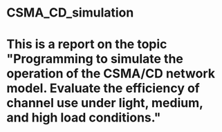# CSMA_CD_simulation
# This is a report on the topic "Programming to simulate the operation of the CSMA/CD network model. Evaluate the efficiency of channel use under light, medium, and high load conditions."
